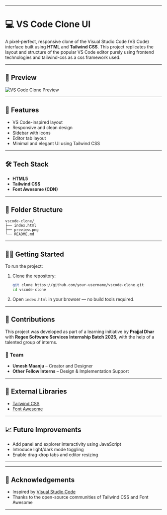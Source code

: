 
---

# 💻 VS Code Clone UI

A pixel-perfect, responsive clone of the Visual Studio Code (VS Code) interface built using **HTML** and **Tailwind CSS**. This project replicates the layout and structure of the popular VS Code editor purely using frontend technologies and tailwind-css as a css framework used.

---

## 📸 Preview

![VS Code Clone Preview](./vs.png)

---

## 🚀 Features

* VS Code-inspired layout
* Responsive and clean design
* Sidebar with icons
* Editor tab layout
* Minimal and elegant UI using Tailwind CSS

---

## 🛠️ Tech Stack

* **HTML5**
* **Tailwind CSS**
* **Font Awesome (CDN)**

---

## 📁 Folder Structure

```
vscode-clone/
├── index.html
├── preview.png
└── README.md
```

---

## 🧑‍💻 Getting Started

To run the project:

1. Clone the repository:

   ```bash
   git clone https://github.com/your-username/vscode-clone.git
   cd vscode-clone
   ```

2. Open `index.html` in your browser — no build tools required.

---

## 📌 Contributions

This project was developed as part of a learning initiative by **Prajjal Dhar** with **Regex Software Services  Internship Batch 2025**, with the help of a talented group of interns.

### 👥 Team

* **Umesh Maanju** – Creator and Designer 
* **Other Fellow Interns** – Design & Implementation Support

---

## 🧩 External Libraries

* [Tailwind CSS](https://tailwindcss.com/)
* [Font Awesome](https://fontawesome.com/)

---

## 📈 Future Improvements

* Add panel and explorer interactivity using JavaScript
* Introduce light/dark mode toggling
* Enable drag-drop tabs and editor resizing

---

 

---

## 🙏 Acknowledgements

* Inspired by [Visual Studio Code](https://code.visualstudio.com/)
* Thanks to the open-source communities of Tailwind CSS and Font Awesome

---
